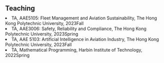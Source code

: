 <h1 id="teaching"></h1>
<h2 style="margin: 60px 0px 10px;">Teaching</h2>

  <li>
    TA, AAE5105: Fleet Management and Aviation Sustainability, The Hong Kong Polytechnic University,	2023Fall
  </li>
  
  <li>
    TA, AAE3006: Safety, Reliability and Compliance, The Hong Kong Polytechnic University, 2023Spring
  </li>
  
  <li>
    TA, AAE 5103: Artificial Intelligence in Aviation Industry, The Hong Kong Polytechnic University, 2023Fall
  </li>
  
  <li>
    TA, Mathematical Programming, Harbin Institute of Technology, 2022Spring
  </li>
